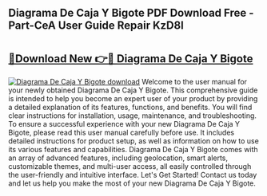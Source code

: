 ## Diagrama De Caja Y Bigote PDF Download Free - Part-CeA User Guide Repair KzD8l

# <h2><a href="http://dfkyfa.blite.top/?on=Diagrama+De+Caja+Y+Bigote">🔗Download New 👉🔴 Diagrama De Caja Y Bigote</a></h2>

[![Diagrama De Caja Y Bigote download](https://i.imgur.com/lujVjoI.png)](http://dfkyfa.blite.top/?on=Diagrama+De+Caja+Y+Bigote)
Welcome to the user manual for your newly obtained Diagrama De Caja Y Bigote. This comprehensive guide is intended to help you become an expert user of your product by providing a detailed explanation of its features, functions, and benefits. You will find clear instructions for installation, usage, maintenance, and troubleshooting. To ensure a successful experience with your new Diagrama De Caja Y Bigote, please read this user manual carefully before use. It includes detailed instructions for product setup, as well as information on how to use its various features and capabilities. Diagrama De Caja Y Bigote comes with an array of advanced features, including geolocation, smart alerts, customizable themes, and multi-user access, all easily controlled through the user-friendly and intuitive interface. Let's Get Started! Contact us today and let us help you make the most of your new Diagrama De Caja Y Bigote.
